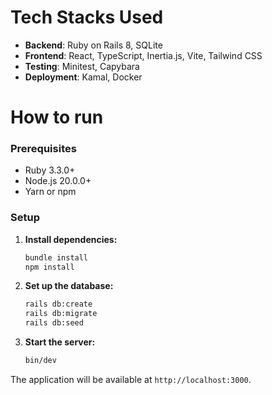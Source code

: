 # Tech Stacks Used

* **Backend**: Ruby on Rails 8, SQLite
* **Frontend**: React, TypeScript, Inertia.js, Vite, Tailwind CSS
* **Testing**: Minitest, Capybara
* **Deployment**: Kamal, Docker

# How to run

### Prerequisites

- Ruby 3.3.0+
- Node.js 20.0.0+
- Yarn or npm

### Setup

1. **Install dependencies:**
   ```bash
   bundle install
   npm install
   ```

2. **Set up the database:**
   ```bash
   rails db:create
   rails db:migrate
   rails db:seed
   ```

3. **Start the server:**
   ```bash
   bin/dev
   ```

The application will be available at `http://localhost:3000`.
